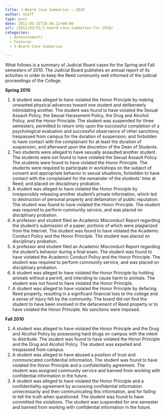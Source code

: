 ```yaml
---
title: J-Board Case Summaries – 2010
author: Staff
type: post
date: 2011-03-31T18:46:21+00:00
url: /2011/03/31/j-board-case-summaries-for-2010/
categories:
  - Announcements
  - Features
  - J-Board Case Summaries

---
```

What follows is a summary of Judicial Board cases for the Spring and Fall semesters of 2010. The Judicial Board publishes an annual report of its activities in order to keep the Reed community well informed of the judicial proceedings of the College.

**Spring 2010**

  1. A student was alleged to have violated the Honor Principle by making unwanted physical advances toward one student and deliberately intimidating another. The student was found to have violated the Sexual Assault Policy, the Sexual Harassment Policy, the Drug and Alcohol Policy, and the Honor Principle. The student was suspended for three semesters, permitted to return only upon the successful completion of a psychological evaluation and successful observance of other sanctions; trespassed from campus for the duration of suspension; and forbidden to have contact with the complainant for at least the duration of suspension, and afterward upon the discretion of the Dean of Students.
  2. Two students were alleged to have sexually assaulted another student. The students were not found to have violated the Sexual Assault Policy. The students were found to have violated the Honor Principle. The students were required to participate in workshops on the subject of consent and appropriate behavior in sexual situations; forbidden to have contact with the complainant for the remainder of the students’ time at Reed; and placed on disciplinary probation.
  3. A student was alleged to have violated the Honor Principle by irresponsibly releasing another student’s private information, which led to destruction of personal property and defamation of public reputation. The student was found to have violated the Honor Principle. The student was required to perform community service, and was placed on disciplinary probation.
  4. A professor and student filed an Academic Misconduct Report regarding the student’s submission of a paper, portions of which were plagiarized from the Internet. The student was found to have violated the Academic Conduct Policy and the Honor Principle. The student was placed on disciplinary probation.
  5. A professor and student filed an Academic Misconduct Report regarding the student’s behavior during a final exam. The student was found to have violated the Academic Conduct Policy and the Honor Principle. The student was required to perform community service, and was placed on disciplinary probation.
  6. A student was alleged to have violated the Honor Principle by holding animals without a permit, and intending to cause harm to animals. The student was not found to have violated the Honor Principle.
  7. A student was alleged to have violated the Honor Principle by defacing Reed property, resulting in a significant financial loss to the college and a sense of injury felt by the community. The board did not find the student to have been involved in the defacement of Reed property or to have violated the Honor Principle. No sanctions were imposed.

**Fall 2010** 

  1. A student was alleged to have violated the Honor Principle and the Drug and Alcohol Policy by possessing hard drugs on campus with the intent to distribute. The student was found to have violated the Honor Principle and the Drug and Alcohol Policy. The student was expelled and trespassed from campus.
  2. A student was alleged to have abused a position of trust and communicated confidential information. The student was found to have violated the Honor Principle and a confidentiality agreement. The student was assigned community service and banned from working with confidential information in the future.
  3. A student was alleged to have violated the Honor Principle and a confidentiality agreement by accessing confidential information unnecessarily and then communicating this information, and for failing to tell the truth when questioned. The student was found to have committed the violations. The student was suspended for one semester and banned from working with confidential information in the future.